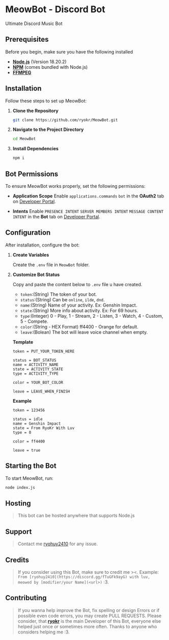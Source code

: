 # MeowBot - Discord Bot
Ultimate Discord Music Bot

## Prerequisites

Before you begin, make sure you have the following installed

- **[Node.js](https://nodejs.org/en/)** (Version 18.20.2)
- **[NPM](https://www.npmjs.com/)** (comes bundled with Node.js)
- **[FFMPEG](https://www.ffmpeg.org/)**


## Installation

Follow these steps to set up MeowBot:

1. **Clone the Repository**

    ```bash
    git clone https://github.com/ryokr/MeowBot.git
    ```

2. **Navigate to the Project Directory**

    ```bash
    cd MeowBot
    ```

3. **Install Dependencies**

    ```bash
    npm i
    ```


## Bot Permissions

To ensure MeowBot works properly, set the following permissions:

- **Application Scope** Enable `applications.commands` `bot` in the **OAuth2** tab on [Developer Portal](https://discord.com/developers/applications/).

- **Intents** Enable `PRESENCE INTENT` `SERVER MEMBERS INTENT` `MESSAGE CONTENT INTENT` in the **Bot** tab on [Developer Portal](https://discord.com/developers/applications/).


## Configuration

After installation, configure the bot:

1. **Create Variables**

    Create the `.env` file in `MeowBot` folder.

2. **Customize Bot Status**

    Copy and paste the content below to `.env` file u have created.
    
    - `token`:(String) The token of your bot.
    - `status`:(String) Can be `online`, `ilde`, `dnd`.
    - `name`:(String) Name of your activity. Ex: Genshin Impact.
    - `state`:(String) More info about activity. Ex: For 69 hours.
    - `type`:(Integer) 0 - Play, 1 - Stream, 2 - Listen, 3 - Watch, 4 - Custom, 5 - Compete.
    - `color`:(String - HEX Format) ff4400 - Orange for default.
    - `leave`:(Bolean) The bot will leave voice channel when empty.

    **Template**
    ```
    token = PUT_YOUR_TOKEN_HERE 

    status = BOT_STATUS
    name = ACTIVITY_NAME
    state = ACTIVITY_STATE
    type = ACTIVITY_TYPE

    color = YOUR_BOT_COLOR

    leave = LEAVE_WHEN_FINISH
    ```

    **Example**
    ```
    token = 123456 

    status = idle
    name = Genshin Impact
    state = From RyoKr With Luv
    type = 0

    color = ff4400

    leave = true
    ```

## Starting the Bot

To start MeowBot, run:

```bash
node index.js
```

## Hosting

> This bot can be hosted anywhere that supports Node.js


## Support

> Contact me [ryohuy2410](https://discord.gg/fTuGFk9ayG) for any issue.

## Credits

> If you consider using this Bot, make sure to credit me ><.
> Example: `From [ryohuy2410](https://discord.gg/fTuGFk9ayG) with luv, meowed by [modifier/your Name](<url>)` :3.

## Contributing

> If you wanna help improve the Bot, fix spelling or design Errors or if possible even code errors, you may create PULL REQUESTS.
> Please consider, that [**ryokr**](https://github.com/ryokr) is the main Developer of this Bot, everyone else helped just once or sometimes more often.
> Thanks to anyone who considers helping me :3.